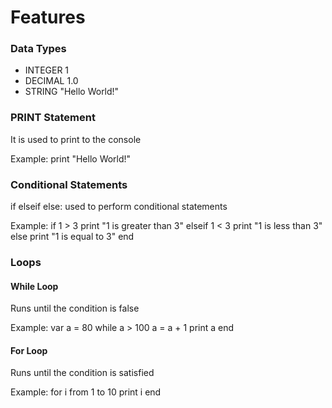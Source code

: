 # Features
### Data Types
- INTEGER 1
- DECIMAL 1.0
- STRING "Hello World!"

### PRINT Statement
It is used to print to the console

Example: print "Hello World!"

### Conditional Statements 
if elseif else: used to perform conditional statements

Example: 
if 1 > 3
print "1 is greater than 3"
elseif 1 < 3
print "1 is less than 3"
else
print "1 is equal to 3"
end

### Loops

#### While Loop
Runs until the condition is false

Example:
var a = 80 
while a > 100
a = a + 1
print a 
end

#### For Loop
Runs until the condition is satisfied

Example: 
for i from 1 to 10
print i
end


